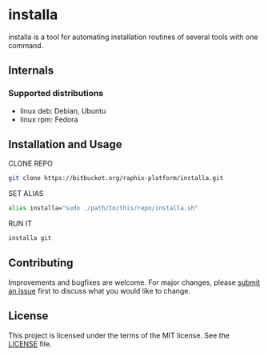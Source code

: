 # installa

installa is a tool for automating installation routines of several tools with one command.

## Internals
### Supported distributions
* linux deb: Debian, Ubuntu
* linux rpm: Fedora

## Installation and Usage

CLONE REPO 
```bash
git clone https://bitbucket.org/raphix-platform/installa.git
```

SET ALIAS
```bash
alias installa="sudo ./path/to/this/repo/installa.sh"
```

RUN IT
```bash
installa git
```

## Contributing
Improvements and bugfixes are welcome. For major changes, please [submit an issue](https://bitbucket.org/raphix-platform/installa/issues) first to discuss what you would like to change.

## License
This project is licensed under the terms of the MIT license. See the [LICENSE](LICENSE) file.
